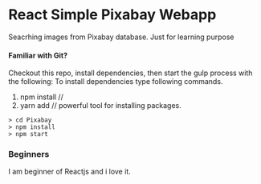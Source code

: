 # React Simple Pixabay Webapp

Seacrhing images from Pixabay database.
Just for learning purpose

#### Familiar with Git?
Checkout this repo, install dependencies, then start the gulp process with the following:
To install dependencies type following commands.
1. npm install //
2. yarn add // powerful tool for installing packages.

```
> cd Pixabay
> npm install
> npm start
```

### Beginners 
I am beginner of Reactjs and i love it.
